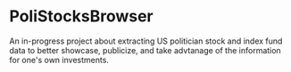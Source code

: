# PoliStocksBrowser

An in-progress project about extracting US politician stock and index fund data to better showcase, publicize, and take advtanage of the information for one's own investments.

